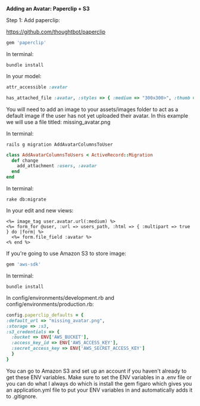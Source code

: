 **Adding an Avatar: Paperclip + S3**

Step 1: Add paperclip:

https://github.com/thoughtbot/paperclip

```ruby
gem 'paperclip'
```

In terminal:
```
bundle install
```

In your model:
```ruby
attr_accessible :avatar

has_attached_file :avatar, :styles => { :medium => "300x300>", :thumb => "100x100>" }
```

You will need to add an image to your assets/images folder to act as a default image if the user has not yet uploaded their avatar. In this example we will use a file titled: missing_avatar.png

In terminal:
```
rails g migration AddAvatarColumnsToUser
```

```ruby
class AddAvatarColumnsToUsers < ActiveRecord::Migration
  def change
    add_attachment :users, :avatar
  end
end
```

In terminal:
```
rake db:migrate
```

In your edit and new views:
```
<%= image_tag user.avatar.url(:medium) %>
<%= form_for @user, :url => users_path, :html => { :multipart => true } do |form| %>
  <%= form.file_field :avatar %>
<% end %>
```

If you're going to use Amazon S3 to store image:
```ruby
gem 'aws-sdk'
```

In terminal:
```
bundle install
```

In config/environments/development.rb and config/environments/production.rb:
```ruby
config.paperclip_defaults = {
:default_url => "missing_avatar.png",
:storage => :s3,
:s3_credentials => {
  :bucket => ENV['AWS_BUCKET'],
  :access_key_id => ENV['AWS_ACCESS_KEY'],
  :secret_access_key => ENV['AWS_SECRET_ACCESS_KEY']
  }
}
```

You can go to Amazon S3 and set up an account if you haven't already to get these ENV variables. Make sure to set the ENV variables in a .env file or you can do what I always do which is install the gem figaro which gives you an application.yml file to put your ENV variables in and automatically adds it to .gitignore.
